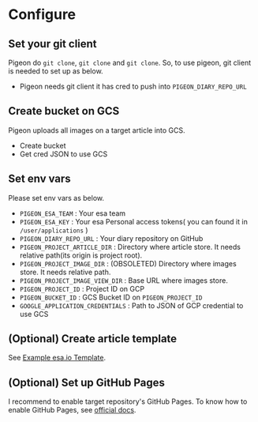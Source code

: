 # Configure

## Set your git client

Pigeon do `git clone`, `git clone` and `git clone`.
So, to use pigeon, git client is needed to set up as below.

- Pigeon needs git client it has cred to push into `PIGEON_DIARY_REPO_URL`


## Create bucket on GCS

Pigeon uploads all images on a target article into GCS.

- Create bucket
- Get cred JSON to use GCS


## Set env vars

Please set env vars as below.

- `PIGEON_ESA_TEAM` : Your esa team
- `PIGEON_ESA_KEY` : Your esa Personal access tokens( you can found it in `/user/applications` )
- `PIGEON_DIARY_REPO_URL` : Your diary repository on GitHub
- `PIGEON_PROJECT_ARTICLE_DIR` : Directory where article store. It needs relative path(its origin is project root).
- `PIGEON_PROJECT_IMAGE_DIR` : (OBSOLETED) Directory where images store. It needs  relative path.
- `PIGEON_PROJECT_IMAGE_VIEW_DIR` : Base URL where images store.
- `PIGEON_PROJECT_ID` : Project ID on GCP
- `PIGEON_BUCKET_ID` : GCS Bucket ID on `PIGEON_PROJECT_ID`
- `GOOGLE_APPLICATION_CREDENTIALS` : Path to JSON of GCP credential to use GCS


## (Optional) Create article template

See [Example esa.io Template](./example_template.md).


## (Optional) Set up GitHub Pages

I recommend to enable target repository's GitHub Pages.
To know how to enable GitHub Pages, see [official docs](https://docs.github.com/en/github/working-with-github-pages/getting-started-with-github-pages).
